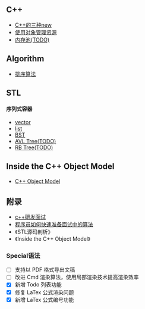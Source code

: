 ## C++

 - [C++的三种new](CPP/New.md)
 - [使用对象管理资源](CPP/SmartPointer.md)
 - [内存池(TODO)](CPP/MemoryPool.md)

## Algorithm

 - [排序算法](Sort.md)

## STL
#### 序列式容器
 - [vector](STL/vector.md)
 - [list](STL/list.md)
 - [BST](STL/BST.md)
 - [AVL Tree(TODO)](STL/BST_AVL_TREE.md)
 - [RB Tree(TODO)](STL/BST_RB_TREE.md)

## Inside the C++ Object Model
#### 
 - [C++ Object Model](IBM/ObjectModel.md)

## 附录
* [c++研发面试](http://blog.csdn.net/Watson2016/article/details/69944537?locationNum=14&fps=1)
* [程序员如何快速准备面试中的算法](http://www.cnblogs.com/scy251147/p/3635010.html)
* 《STL源码剖析》
* 《Inside the C++ Object Model》

### Special语法
- [ ] 支持以 PDF 格式导出文稿
- [ ] 改进 Cmd 渲染算法，使用局部渲染技术提高渲染效率
- [x] 新增 Todo 列表功能
- [x] 修复 LaTex 公式渲染问题
- [x] 新增 LaTex 公式编号功能
